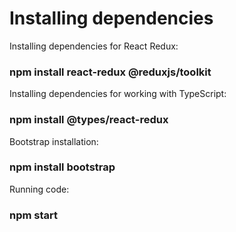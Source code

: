 # Installing dependencies

Installing dependencies for React Redux:
### npm install react-redux @reduxjs/toolkit

Installing dependencies for working with TypeScript:
### npm install @types/react-redux

Bootstrap installation:
### npm install bootstrap

Running code:
### npm start
